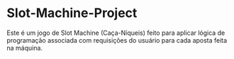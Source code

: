 # Slot-Machine-Project

Este é um jogo de Slot Machine (Caça-Níqueis) feito para aplicar lógica de programação associada com requisições do usuário para cada aposta feita na máquina.
